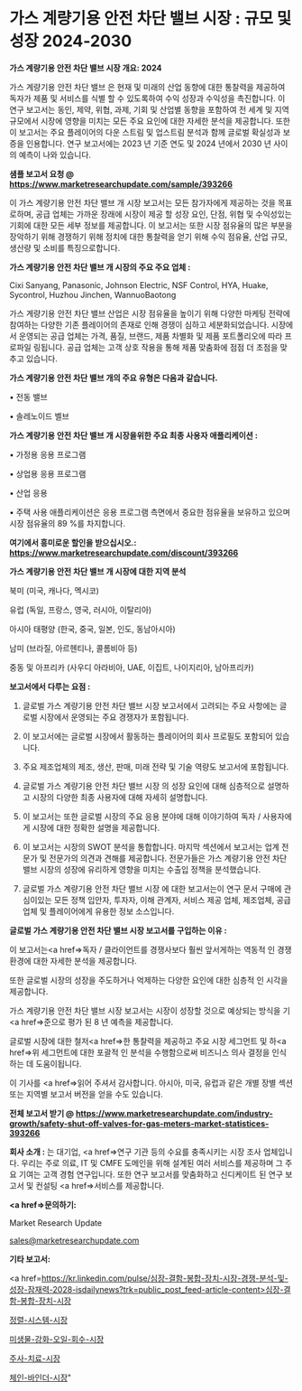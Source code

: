 # 가스 계량기용 안전 차단 밸브 시장 : 규모 및 성장 2024-2030

<strong>가스 계량기용 안전 차단 밸브 시장 개요: 2024</strong>

가스 계량기용 안전 차단 밸브 은 현재 및 미래의 산업 동향에 대한 통찰력을 제공하여 독자가 제품 및 서비스를 식별 할 수 있도록하여 수익 성장과 수익성을 촉진합니다. 이 연구 보고서는 동인, 제약, 위협, 과제, 기회 및 산업별 동향을 포함하여 전 세계 및 지역 규모에서 시장에 영향을 미치는 모든 주요 요인에 대한 자세한 분석을 제공합니다. 또한이 보고서는 주요 플레이어의 다운 스트림 및 업스트림 분석과 함께 글로벌 확실성과 보증을 인용합니다. 연구 보고서에는 2023 년 기준 연도 및 2024 년에서 2030 년 사이의 예측이 나와 있습니다.



<strong>샘플 보고서 요청 @ <a href=https://www.marketresearchupdate.com/sample/393266>https://www.marketresearchupdate.com/sample/393266</a></strong>

이 가스 계량기용 안전 차단 밸브 개 시장 보고서는 모든 참가자에게 제공하는 것을 목표로하며, 공급 업체는 가까운 장래에 시장이 제공 할 성장 요인, 단점, 위협 및 수익성있는 기회에 대한 모든 세부 정보를 제공합니다. 이 보고서는 또한 시장 점유율의 많은 부분을 장악하기 위해 경쟁하기 위해 정치에 대한 통찰력을 얻기 위해 수익 점유율, 산업 규모, 생산량 및 소비를 특징으로합니다.



<strong>가스 계량기용 안전 차단 밸브 개 시장의 주요 주요 업체 :</strong>

Cixi Sanyang, Panasonic, Johnson Electric, NSF Control, HYA, Huake, Sycontrol, Huzhou Jinchen, WannuoBaotong

가스 계량기용 안전 차단 밸브 산업은 시장 점유율을 높이기 위해 다양한 마케팅 전략에 참여하는 다양한 기존 플레이어의 존재로 인해 경쟁이 심하고 세분화되었습니다. 시장에서 운영되는 공급 업체는 가격, 품질, 브랜드, 제품 차별화 및 제품 포트폴리오에 따라 프로파일 링됩니다. 공급 업체는 고객 상호 작용을 통해 제품 맞춤화에 점점 더 초점을 맞추고 있습니다.



<strong>가스 계량기용 안전 차단 밸브 개의 주요 유형은 다음과 같습니다.</strong>

• 전동 밸브

• 솔레노이드 벨브



<strong>가스 계량기용 안전 차단 밸브 개 시장을위한 주요 최종 사용자 애플리케이션 :</strong>

• 가정용 응용 프로그램

• 상업용 응용 프로그램

• 산업 응용

• 주택 사용 애플리케이션은 응용 프로그램 측면에서 중요한 점유율을 보유하고 있으며 시장 점유율의 89 %를 차지합니다.



<strong>여기에서 흥미로운 할인을 받으십시오.: <a href=https://www.marketresearchupdate.com/discount/393266>https://www.marketresearchupdate.com/discount/393266</a></strong>



<strong>가스 계량기용 안전 차단 밸브 개 시장에 대한 지역 분석</strong>

북미 (미국, 캐나다, 멕시코)

유럽 (독일, 프랑스, 영국, 러시아, 이탈리아)

아시아 태평양 (한국, 중국, 일본, 인도, 동남아시아)

남미 (브라질, 아르헨티나, 콜롬비아 등)

중동 및 아프리카 (사우디 아라비아, UAE, 이집트, 나이지리아, 남아프리카)



<strong>보고서에서 다루는 요점 :</strong>

1. 글로벌 가스 계량기용 안전 차단 밸브 시장 보고서에서 고려되는 주요 사항에는 글로벌 시장에서 운영되는 주요 경쟁자가 포함됩니다.

2. 이 보고서에는 글로벌 시장에서 활동하는 플레이어의 회사 프로필도 포함되어 있습니다.

3. 주요 제조업체의 제조, 생산, 판매, 미래 전략 및 기술 역량도 보고서에 포함됩니다.

4. 글로벌 가스 계량기용 안전 차단 밸브 시장 의 성장 요인에 대해 심층적으로 설명하고 시장의 다양한 최종 사용자에 대해 자세히 설명합니다.

5. 이 보고서는 또한 글로벌 시장의 주요 응용 분야에 대해 이야기하여 독자 / 사용자에게 시장에 대한 정확한 설명을 제공합니다.

6. 이 보고서는 시장의 SWOT 분석을 통합합니다. 마지막 섹션에서 보고서는 업계 전문가 및 전문가의 의견과 견해를 제공합니다. 전문가들은 가스 계량기용 안전 차단 밸브 시장의 성장에 유리하게 영향을 미치는 수출입 정책을 분석했습니다.

7. 글로벌 가스 계량기용 안전 차단 밸브 시장 에 대한 보고서는이 연구 문서 구매에 관심이있는 모든 정책 입안자, 투자자, 이해 관계자, 서비스 제공 업체, 제조업체, 공급 업체 및 플레이어에게 유용한 정보 소스입니다.



<strong>글로벌 가스 계량기용 안전 차단 밸브 시장 보고서를 구입하는 이유 :</strong>

이 보고서는<a href=>독자 / 클</a>라이언트를 경쟁사보다 훨씬 앞서게하는 역동적 인 경쟁 환경에 대한 자세한 분석을 제공합니다.

또한 글로벌 시장의 성장을 주도하거나 억제하는 다양한 요인에 대한 심층적 인 시각을 제공합니다.

가스 계량기용 안전 차단 밸브 시장 보고서는 시장이 성장할 것으로 예상되는 방식을 기<a href=>준으로</a> 평가 된 8 년 예측을 제공합니다.

글로벌 시장에 대한 철저<a href=>한 통찰력</a>을 제공하고 주요 시장 세그먼트 및 하<a href=>위 세그</a>먼트에 대한 포괄적 인 분석을 수행함으로써 비즈니스 의사 결정을 인식하는 데 도움이됩니다.

이 기사를 <a href=>읽어 주</a>셔서 감사합니다. 아시아, 미국, 유럽과 같은 개별 장별 섹션 또는 지역별 보고서 버전을 얻을 수도 있습니다.



<strong>전체 보고서 받기 @ <a href=https://www.marketresearchupdate.com/industry-growth/safety-shut-off-valves-for-gas-meters-market-statistices-393266>https://www.marketresearchupdate.com/industry-growth/safety-shut-off-valves-for-gas-meters-market-statistices-393266</a></strong>



<strong>회사 소개 :</strong>
는 대기업, <a href=>연구 기</a>관 등의 수요를 충족시키는 시장 조사 업체입니다. 우리는 주로 의료, IT 및 CMFE 도메인을 위해 설계된 여러 서비스를 제공하며 그 주요 기여는 고객 경험 연구입니다. 또한 연구 보고서를 맞춤화하고 신디케이트 된 연구 보고서 및 컨설팅 <a href=>서비</a>스를 제공합니다.



<strong><a href=>문의하기:</a></strong>

Market Research Update

sales@marketresearchupdate.com



<strong>기타 보고서:</strong>

<a href=https://kr.linkedin.com/pulse/심장-결함-봉합-장치-시장-경쟁-분석-및-성장-잠재력-2028-isdailynews?trk=public_post_feed-article-content>심장-결함-봉합-장치-시장</a>

<a href=https://www.linkedin.com/pulse/정렬-시스템-시장-세분화-연구-및-목표-고객2029년-analytics-alchemy-360-analysis/>정렬-시스템-시장</a>

<a href=https://www.linkedin.com/pulse/미생물-강화-오일-회수-시장-현재-및-미래-성장-2029-data-dive-diaries-24-analysis-z7kof/>미생물-강화-오일-회수-시장</a>

<a href=https://www.linkedin.com/pulse/주사-치료-시장-세분화-연구-및-목표-고객2029년-survey-spotlight-pro-24-analysis-l78kf/>주사-치료-시장</a>

<a href=https://www.linkedin.com/pulse/체인-바인더-시장-규모-및-성장-2023-survey-spotlight-pro-24-analysis-cvjff/>체인-바인더-시장</a>"
